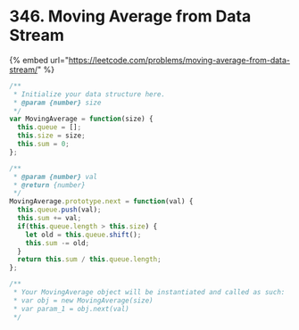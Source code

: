 # 346. Moving Average from Data Stream

{% embed url="https://leetcode.com/problems/moving-average-from-data-stream/" %}

```javascript
/**
 * Initialize your data structure here.
 * @param {number} size
 */
var MovingAverage = function(size) {
  this.queue = [];
  this.size = size;
  this.sum = 0;
};

/** 
 * @param {number} val
 * @return {number}
 */
MovingAverage.prototype.next = function(val) {
  this.queue.push(val);
  this.sum += val;
  if(this.queue.length > this.size) {
    let old = this.queue.shift();
    this.sum -= old;
  }
  return this.sum / this.queue.length;
};

/** 
 * Your MovingAverage object will be instantiated and called as such:
 * var obj = new MovingAverage(size)
 * var param_1 = obj.next(val)
 */
```


